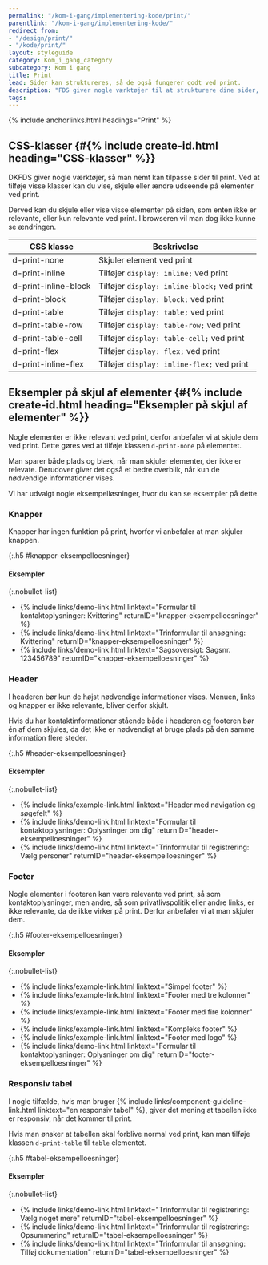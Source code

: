 ```yaml
---
permalink: "/kom-i-gang/implementering-kode/print/"
parentlink: "/kom-i-gang/implementering-kode/"
redirect_from:
- "/design/print/"
- "/kode/print/"
layout: styleguide
category: Kom_i_gang_category
subcategory: Kom i gang
title: Print
lead: Sider kan struktureres, så de også fungerer godt ved print.
description: "FDS giver nogle værktøjer til at strukturere dine sider, så de også fungerer godt ved print."
tags:
---
```


{% include anchorlinks.html headings="Print" %}

## CSS-klasser {#{% include create-id.html heading="CSS-klasser" %}}

DKFDS giver nogle værktøjer, så man nemt kan tilpasse sider til print. Ved at tilføje visse klasser kan du vise, skjule eller ændre udseende på elementer ved print.

Derved kan du skjule eller vise visse elementer på siden, som enten ikke er relevante, eller kun relevante ved print. I browseren vil man dog ikke kunne se ændringen.

<div class="table--responsive-scroll">
    <table class="table">
        <thead>
            <tr>
                <th>CSS klasse</th>
                <th>Beskrivelse</th>
            </tr>
        </thead>
        <tbody>
            <tr>
                <td>d-print-none</td>
                <td>Skjuler element ved print</td>
            </tr>
            <tr>
                <td>d-print-inline</td>
                <td>Tilføjer <code>display: inline;</code> ved print</td>
            </tr>
            <tr>
                <td>d-print-inline-block</td>
                <td>Tilføjer <code>display: inline-block;</code> ved print</td>
            </tr>
            <tr>
                <td>d-print-block</td>
                <td>Tilføjer <code>display: block;</code> ved print</td>
            </tr>
            <tr>
                <td>d-print-table</td>
                <td>Tilføjer <code>display: table;</code> ved print</td>
            </tr>
            <tr>
                <td>d-print-table-row</td>
                <td>Tilføjer <code>display: table-row;</code> ved print</td>
            </tr>
            <tr>
                <td>d-print-table-cell</td>
                <td>Tilføjer <code>display: table-cell;</code> ved print</td>
            </tr>
            <tr>
                <td>d-print-flex</td>
                <td>Tilføjer <code>display: flex;</code> ved print</td>
            </tr>
            <tr>
                <td>d-print-inline-flex</td>
                <td>Tilføjer <code>display: inline-flex;</code> ved print</td>
            </tr>
        </tbody>
    </table>
</div>

## Eksempler på skjul af elementer {#{% include create-id.html heading="Eksempler på skjul af elementer" %}}

Nogle elementer er ikke relevant ved print, derfor anbefaler vi at skjule dem ved print. Dette gøres ved at tilføje klassen `d-print-none` på elementet.

Man sparer både plads og blæk, når man skjuler elementer, der ikke er relevate. Derudover giver det også et bedre overblik, når kun de nødvendige informationer vises.

Vi har udvalgt nogle eksempelløsninger, hvor du kan se eksempler på dette.

### Knapper

Knapper har ingen funktion på print, hvorfor vi anbefaler at man skjuler knappen.

{:.h5 #knapper-eksempelloesninger}
#### Eksempler

{:.nobullet-list}
- {% include links/demo-link.html linktext="Formular til kontaktoplysninger: Kvittering" returnID="knapper-eksempelloesninger" %}
- {% include links/demo-link.html linktext="Trinformular til ansøgning: Kvittering" returnID="knapper-eksempelloesninger" %}
- {% include links/demo-link.html linktext="Sagsoversigt: Sagsnr. 123456789" returnID="knapper-eksempelloesninger" %}

### Header

I headeren bør kun de højst nødvendige informationer vises. Menuen, links og knapper er ikke relevante, bliver derfor skjult.

Hvis du har kontaktinformationer stående både i headeren og footeren bør én af dem skjules, da det ikke er nødvendigt at bruge plads på den samme information flere steder.

{:.h5 #header-eksempelloesninger}
#### Eksempler

{:.nobullet-list}
- {% include links/example-link.html linktext="Header med navigation og søgefelt" %}
- {% include links/demo-link.html linktext="Formular til kontaktoplysninger: Oplysninger om dig" returnID="header-eksempelloesninger" %}
- {% include links/demo-link.html linktext="Trinformular til registrering: Vælg personer" returnID="header-eksempelloesninger" %}

### Footer

Nogle elementer i footeren kan være relevante ved print, så som kontaktoplysninger, men andre, så som privatlivspolitik eller andre links, er ikke relevante, da de ikke virker på print. Derfor anbefaler vi at man skjuler dem.

{:.h5 #footer-eksempelloesninger}
#### Eksempler

{:.nobullet-list}
- {% include links/example-link.html linktext="Simpel footer" %}
- {% include links/example-link.html linktext="Footer med tre kolonner" %}
- {% include links/example-link.html linktext="Footer med fire kolonner" %}
- {% include links/example-link.html linktext="Kompleks footer" %}
- {% include links/example-link.html linktext="Footer med logo" %}
- {% include links/demo-link.html linktext="Formular til kontaktoplysninger: Oplysninger om dig" returnID="footer-eksempelloesninger" %}

### Responsiv tabel

I nogle tilfælde, hvis man bruger {% include links/component-guideline-link.html linktext="en responsiv tabel" %}, giver det mening at tabellen ikke er responsiv, når det kommer til print.

Hvis man ønsker at tabellen skal forblive normal ved print, kan man tilføje klassen `d-print-table` til `table` elementet.

{:.h5 #tabel-eksempelloesninger}
#### Eksempler

{:.nobullet-list}
- {% include links/demo-link.html linktext="Trinformular til registrering: Vælg noget mere" returnID="tabel-eksempelloesninger" %}
- {% include links/demo-link.html linktext="Trinformular til registrering: Opsummering" returnID="tabel-eksempelloesninger" %}
- {% include links/demo-link.html linktext="Trinformular til ansøgning: Tilføj dokumentation" returnID="tabel-eksempelloesninger" %}
